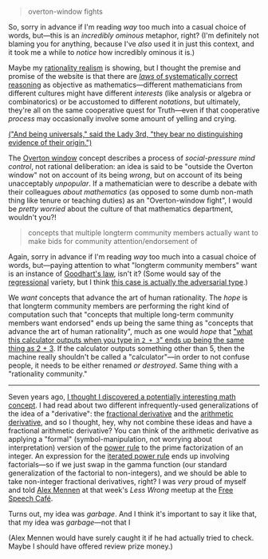 > overton-window fights

So, sorry in advance if I'm reading _way_ too much into a casual choice of words, but—this is an _incredibly ominous_ metaphor, right? (I'm definitely not blaming you for anything, because I've _also_ used it in just this context, and it took me a while to _notice_ how incredibly ominous it is.)

Maybe my [rationality realism](https://www.lesswrong.com/posts/suxvE2ddnYMPJN9HD/realism-about-rationality) is showing, but I thought the premise and promise of the website is that there are [_laws_ of systematically correct reasoning](https://www.lesswrong.com/posts/eY45uCCX7DdwJ4Jha/no-one-can-exempt-you-from-rationality-s-laws) as objective as mathematics—different mathematicians from different cultures might have different _interests_ (like analysis or algebra or combinatorics) or be accustomed to different _notations_, but ultimately, they're all on the same cooperative quest for Truth—even if that cooperative _process_ may occasionally involve some amount of yelling and crying.

[("And being universals," said the Lady 3rd, "they bear no distinguishing evidence of their origin.")](https://www.lesswrong.com/posts/qCsxiojX7BSLuuBgQ/the-super-happy-people-3-8)

The [Overton window](https://en.wikipedia.org/wiki/Overton_window) concept describes a process of _social-pressure mind control_, not rational deliberation: an idea is said to be "outside the Overton window" not on account of its being _wrong_, but on account of its being unacceptably _unpopular_. If a mathematician were to describe a debate with their colleagues _about mathematics_ (as opposed to some dumb non-math thing like tenure or teaching duties) as an "Overton-window fight", I would be _pretty worried_ about the culture of that mathematics department, wouldn't you?!

> concepts that multiple longterm community members actually want to make bids for community attention/endorsement of

Again, sorry in advance if I'm reading _way_ too much into a casual choice of words, but—paying attention to what "longterm community members" want is an instance of [Goodhart's law](https://www.lesswrong.com/posts/YtvZxRpZjcFNwJecS/the-importance-of-goodhart-s-law), isn't it? (Some would say of the [regressional](https://www.lesswrong.com/posts/EbFABnst8LsidYs5Y/goodhart-taxonomy) variety, but I think [this case is actually the adversarial type](https://www.lesswrong.com/posts/ZSkForf7e5nEKGDdb/goodhart-taxonomy-agreement#Adversarial).)

We _want_ concepts that advance the art of human rationality. The _hope_ is that longterm community members are performing the right kind of computation such that "concepts that multiple long-term community members want endorsed" ends up being the same thing as "concepts that advance the art of human rationality", much as one would _hope_ that ["what this calculator outputs when you type in `2 + 3`" ends up being the same thing as 2 + 3](https://www.lesswrong.com/posts/FnJPa8E9ZG5xiLLp5/morality-as-fixed-computation). If the calculator outputs something other than 5, then the machine really shouldn't be called a "calculator"—in order to not confuse people, it needs to be either renamed _or destroyed_. Same thing with a "rationality community."




------

Seven years ago, [I thought I discovered a potentially interesting math concept](http://zackmdavis.net/blog/2012/10/introducing-the-fractional-arithmetic-derivative/). I had read about two different infrequently-used generalizations of the idea of a "derivative": the [fractional derivative](https://en.wikipedia.org/wiki/Fractional_calculus) and the [arithmetic derivative](https://en.wikipedia.org/wiki/Arithmetic_derivative), and so I thought, hey, why not combine these ideas and have a fractional arithmetic derivative? You can think of the arithmetic derivative as applying a "formal" (symbol-manipulation, not worrying about interpretation) version of the [power rule](https://en.wikipedia.org/wiki/Power_rule) to the prime factorization of an integer. An expression for the [iterated power rule](https://en.wikipedia.org/wiki/Second_derivative#Second_derivative_power_rule) ends up involving factorials—so if we just swap in the gamma function (our standard generalization of the factorial to non-integers), and we should be able to take non-integer fractional derivatives, right? I was _very_ proud of myself and told [Alex Mennen](https://www.lesswrong.com/users/alexmennen) at that week's _Less Wrong_ meetup at the [Free Speech Café](https://www.lib.berkeley.edu/about/fsm-cafe).

Turns out, my idea was _garbage_. And I think it's important to say it like that, that my idea was _garbage_—not that I 

(Alex Mennen would have surely caught it if he had actually tried to check. Maybe I should have offered review prize money.)


